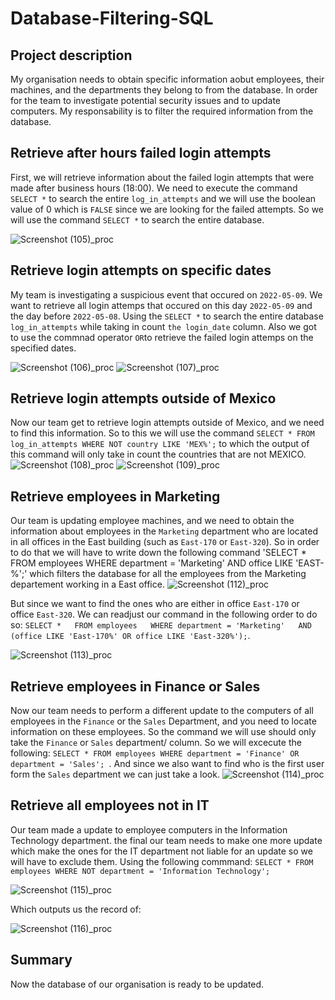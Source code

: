# Database-Filtering-SQL

## Project description
My organisation needs to obtain specific information aobut employees, their machines, and the departments they belong to from the database. In order for the team to investigate potential security issues and to update computers. My responsability is to filter the required information from the database.

## Retrieve after hours failed login attempts
First, we will retrieve information about the failed login attempts that were made after business hours (18:00). We need to execute the command `SELECT *` to search the entire `log_in_attempts` and we will use the boolean value of 0 which is `FALSE` since we are looking for the failed attempts. So we will use the command `SELECT *` to search the entire database.

![Screenshot (105)_proc](https://github.com/user-attachments/assets/98be21da-d1c4-4baf-9c45-1da21f1b934b)

## Retrieve login attempts on specific dates
My team is investigating a suspicious event that occured on `2022-05-09`. We want to retrieve all login attemps that occured on this day `2022-05-09` and the day before `2022-05-08`. Using the `SELECT *` to search the entire database `log_in_attempts` while taking in count `the login_date` column. Also we got to use the commnad operator `OR`to retrieve the failed login attemps on the specified dates.

![Screenshot (106)_proc](https://github.com/user-attachments/assets/f440fd77-cb79-4063-8bfb-66ebb16d852c)
![Screenshot (107)_proc](https://github.com/user-attachments/assets/904da667-203e-4e33-9ba1-d676bb7fdae1)

## Retrieve login attempts outside of Mexico
Now our team get to retrieve login attempts outside of Mexico, and we need to find this information. So to this we will use the  command `SELECT * FROM log_in_attempts WHERE NOT country LIKE 'MEX%';` to which the output of this command will only take in count the countries that are not MEXICO.
![Screenshot (108)_proc](https://github.com/user-attachments/assets/5323e809-1212-4c10-a495-e432fa6db603)
![Screenshot (109)_proc](https://github.com/user-attachments/assets/238dd029-1d3b-4831-986f-377475d36262)

## Retrieve employees in Marketing
Our team is updating employee machines, and we need to obtain the information about employees in the `Marketing` department who are located in all offices in the East building (such as `East-170` or `East-320`). So in order to do that we will have to write down the following command 'SELECT * FROM employees WHERE department = 'Marketing' AND office LIKE 'EAST-%';' which filters the database for all the employees from the Marketing departement working in a East office.
![Screenshot (112)_proc](https://github.com/user-attachments/assets/13e99432-e8c8-474e-9506-45d55e30d4c6)

But since we want to find the ones who are either in  office `East-170` or office `East-320`. We can readjust our command in the following order to do so: `SELECT *   FROM employees   WHERE department = 'Marketing'   AND (office LIKE 'East-170%' OR office LIKE 'East-320%');`.

![Screenshot (113)_proc](https://github.com/user-attachments/assets/dfb38c05-96b3-4d11-a350-2bb8662ae043)

## Retrieve employees in Finance or Sales
Now our team needs to perform a different update to the computers of all employees in the `Finance` or the `Sales` Department, and you need to locate information on these employees. So the command we will use should only take the `Finance` or `Sales` department/ column. So we will excecute the following: `SELECT * FROM employees WHERE department = 'Finance' OR department = 'Sales'; `. And since we also want to find who is the first user form the `Sales` department we can just take a look.
![Screenshot (114)_proc](https://github.com/user-attachments/assets/b2c28390-dc29-4ce1-847e-32c7df9360e5)

## Retrieve all employees not in IT
Our team made a update to employee computers in the Information Technology department. the final our team needs to make one more update which make the ones for the IT department not liable for an update so we will have to exclude them. Using the following commmand: `SELECT * FROM employees WHERE NOT department = 'Information Technology';`

![Screenshot (115)_proc](https://github.com/user-attachments/assets/5eeb1454-99b7-42a4-a329-01e3f266088e)

Which outputs us the record of:

![Screenshot (116)_proc](https://github.com/user-attachments/assets/effe752e-a569-481b-9209-bb2355475170)


## Summary
Now the database of our organisation is ready to be updated.

